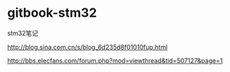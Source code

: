 # gitbook-stm32
stm32笔记


http://blog.sina.com.cn/s/blog_6d235d8f01010fup.html

http://bbs.elecfans.com/forum.php?mod=viewthread&tid=507127&page=1